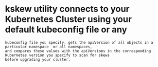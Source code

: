 # kskew utility connects to your Kubernetes Cluster using your default kubeconfig file or any
	kubeconfig file you specify, gets the apiVersion of all objects in a particular namespace  or all namespaces,
	and compares these values with the apiVersions in the corresponding Kubernetes version you specify to scan for skews
	before upgrading your cluster.
